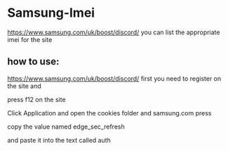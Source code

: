 # Samsung-Imei
https://www.samsung.com/uk/boost/discord/ you can list the appropriate imei for the site


how to use:
-
https://www.samsung.com/uk/boost/discord/ first you need to register on the site and

press f12 on the site

Click Application and open the cookies folder and samsung.com press

copy the value named edge_sec_refresh

and paste it into the text called auth
